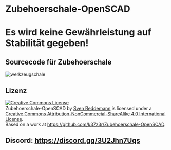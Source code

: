 # Zubehoerschale-OpenSCAD
# Es wird keine Gewährleistung auf Stabilität gegeben!
## Sourcecode für Zubehoerschale
![werkzeugschale](https://user-images.githubusercontent.com/105192630/215337432-d6f5db29-d451-475f-aac7-1ae35efd8660.png)
## Lizenz
<a rel="license" href="http://creativecommons.org/licenses/by-nc-sa/4.0/"><img alt="Creative Commons License" style="border-width:0" src="https://i.creativecommons.org/l/by-nc-sa/4.0/88x31.png" /></a><br /><span xmlns:dct="http://purl.org/dc/terms/" property="dct:title">Zubehoerschale-OpenSCAD</span> by <a xmlns:cc="http://creativecommons.org/ns#" href="https://github.com/k37z3r" property="cc:attributionName" rel="cc:attributionURL">Sven Reddemann</a> is licensed under a <a rel="license" href="http://creativecommons.org/licenses/by-nc-sa/4.0/">Creative Commons Attribution-NonCommercial-ShareAlike 4.0 International License</a>.<br />Based on a work at <a xmlns:dct="http://purl.org/dc/terms/" href="https://github.com/k37z3r/Zubehoerschale-OpenSCAD" rel="dct:source">https://github.com/k37z3r/Zubehoerschale-OpenSCAD</a>.

## Discord: https://discord.gg/3U2Jhn7Uqs
